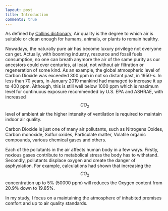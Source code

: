 ```yaml
---
layout: post
title: Introduction
comments: true
---
```


As defined by [Collins dictionary](https://www.collinsdictionary.com/dictionary/english/air-quality), Air quality is the degree to which air is suitable or clean enough for humans, animals, or plants to remain healthy.  

Nowadays, the naturally pure air has become luxury privilege not everyone can get. Actually, with booming industry, resource and fossil fuels consumption, no one can breath anymore the air of the same purity as our ancestors could over centuries, at least, not without air filtration or regeneration of some kind. As an example, the global atmospheric level of Carbon Dioxide was exceeded 300 ppm in not so distant past, in 1950-s. In less than 70 years, in January 2019 mankind had managed to increase it up to 400 ppm. Although, this is still well below 1000 ppm which is maximum level for continuous exposure recommended by U.S. EPA and ASHRAE, with increased $$CO_2$$ level of ambient air the higher intensity of ventilation is required to maintain indoor air quality.  

Carbon Dioxide is just one of many air pollutants, such as Nitrogens Oxides, Carbon monoxide, Sulfur oxides, Particulate matter, Volatile organic compounds, various chemical gases and others.  

Each of the pollutants in the air affects human body in a few ways. Firstly, noxious gases contribute to metabolical stress the body has to withstand. Secondly, pollutants displace oxygen and create the danger of asphyxiation. For example, calculations had shown that increasing the $$CO_2$$ concentration up to 5% (50000 ppm) will reduces the Oxygen content from 20.9% down to 19.85%.

In my study, I focus on a maintaining the atmosphere of inhabited premises comfort and up to air quality standards.
